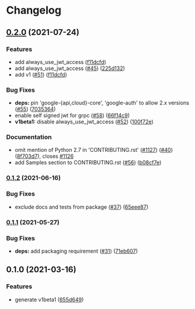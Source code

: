 # Changelog

## [0.2.0](https://www.github.com/googleapis/python-gke-hub/compare/v0.1.2...v0.2.0) (2021-07-24)


### Features

* add always_use_jwt_access ([f11dcfd](https://www.github.com/googleapis/python-gke-hub/commit/f11dcfdf34ce4fa26de2fc4779b5b4f46a5c52bd))
* add always_use_jwt_access ([#45](https://www.github.com/googleapis/python-gke-hub/issues/45)) ([225d132](https://www.github.com/googleapis/python-gke-hub/commit/225d13235789a5d778658c2938e2c07df847a0cd))
* add v1 ([#51](https://www.github.com/googleapis/python-gke-hub/issues/51)) ([f11dcfd](https://www.github.com/googleapis/python-gke-hub/commit/f11dcfdf34ce4fa26de2fc4779b5b4f46a5c52bd))


### Bug Fixes

* **deps:** pin 'google-{api,cloud}-core', 'google-auth' to allow 2.x versions ([#55](https://www.github.com/googleapis/python-gke-hub/issues/55)) ([7035364](https://www.github.com/googleapis/python-gke-hub/commit/703536465a766c452a8c27a6ee951dec35cf3c4f))
* enable self signed jwt for grpc ([#58](https://www.github.com/googleapis/python-gke-hub/issues/58)) ([66f14c9](https://www.github.com/googleapis/python-gke-hub/commit/66f14c93978f97f8180ca8f0a02856d4d633a2bf))
* **v1beta1:** disable always_use_jwt_access ([#52](https://www.github.com/googleapis/python-gke-hub/issues/52)) ([100f72e](https://www.github.com/googleapis/python-gke-hub/commit/100f72e7181f4faeb04a76e106888ffd766ed9ef))


### Documentation

* omit mention of Python 2.7 in 'CONTRIBUTING.rst' ([#1127](https://www.github.com/googleapis/python-gke-hub/issues/1127)) ([#40](https://www.github.com/googleapis/python-gke-hub/issues/40)) ([8f703d7](https://www.github.com/googleapis/python-gke-hub/commit/8f703d74ad3d9b3ea31b2136ed4e97594b52f832)), closes [#1126](https://www.github.com/googleapis/python-gke-hub/issues/1126)
* add Samples section to CONTRIBUTING.rst ([#56](https://www.github.com/googleapis/python-gke-hub/issues/56)) ([b08cf7e](https://www.github.com/googleapis/python-gke-hub/commit/b08cf7e5f2dbb1f3615f5b652c2d69f991d8aa69))

### [0.1.2](https://www.github.com/googleapis/python-gke-hub/compare/v0.1.1...v0.1.2) (2021-06-16)


### Bug Fixes

* exclude docs and tests from package ([#37](https://www.github.com/googleapis/python-gke-hub/issues/37)) ([65eee87](https://www.github.com/googleapis/python-gke-hub/commit/65eee87a7f48cce25cc89fdedaf383de0fdc4247))

### [0.1.1](https://www.github.com/googleapis/python-gke-hub/compare/v0.1.0...v0.1.1) (2021-05-27)


### Bug Fixes

* **deps:** add packaging requirement ([#31](https://www.github.com/googleapis/python-gke-hub/issues/31)) ([71eb607](https://www.github.com/googleapis/python-gke-hub/commit/71eb607254ce524cf47765fd3e9fb2427d139dc8))

## 0.1.0 (2021-03-16)


### Features

* generate v1beta1 ([655d649](https://www.github.com/googleapis/python-gke-hub/commit/655d64963fcdc7a3102b1b025ba967eab26a3ff3))
